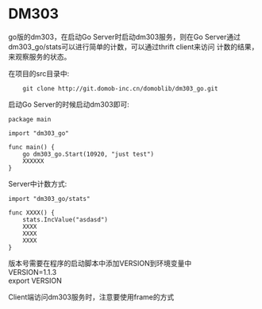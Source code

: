 DM303
=====
go版的dm303，在启动Go Server时启动dm303服务，则在Go Server通过dm303_go/stats可以进行简单的计数，可以通过thrift client来访问
计数的结果，来观察服务的状态。

在项目的src目录中:
```
	git clone http://git.domob-inc.cn/domoblib/dm303_go.git
```
启动Go Server的时候启动dm303即可:
```
package main

import "dm303_go"

func main() {
	go dm303_go.Start(10920, "just test")
	XXXXXX
}
```
Server中计数方式:
```
import "dm303_go/stats"

func XXXX() {
	stats.IncValue("asdasd")
	XXXX
	XXXX
	XXXX
}
```

版本号需要在程序的启动脚本中添加VERSION到环境变量中    
VERSION=1.1.3    
export VERSION    

Client端访问dm303服务时，注意要使用frame的方式

